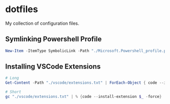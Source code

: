 # dotfiles

My collection of configuration files.

## Symlinking Powershell Profile

```powershell
New-Item -ItemType SymbolicLink -Path "./Microsoft.Powershell_profile.ps1" -Target "$env:USERPROFILE\Documents\PowerShell\Microsoft.PowerShell_profile.ps1"
```

## Installing VSCode Extensions

```powershell
# Long
Get-Content -Path "./vscode/extensions.txt" | ForEach-Object { code --install-extension $_ -force }

# Short
gc "./vscode/extensions.txt" | % {code --install-extension $_ -force}
```
